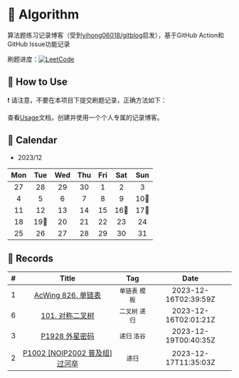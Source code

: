 # 📝 Algorithm
算法题练习记录博客（受到[yihong06018/gitblog](https://github.com/yihong0618/gitblog)启发），基于GitHub Action和GitHub Issue功能记录

刷题进度：[![LeetCode](https://img.shields.io/github/issues/doragd/algorithm?style=flat&label=%F0%9F%8C%B8%20LeetCode%20Record&labelColor=%20%236DB9EF&color=%23FF90BC&link=https%3A%2F%2Fgithub.com%2Fdoragd%2Falgorithm
)](https://github.com/doragd/algorithm)

## 🎄 How to Use

❗ 请注意，不要在本项目下提交刷题记录，正确方法如下：

查看[Usage](Usage.md)文档，创建并使用一个个人专属的记录博客。


## 🎯 Calendar






* 2023/12

|Mon|Tue|Wed|Thu|Fri|Sat|Sun|
|:-:|:-:|:-:|:-:|:-:|:-:|:-:|
|27|28|29|30|1|2|3|
|4|5|6|7|8|9|10🌟|
|11|12|13|14|15|16🌟|17🌟|
|18|19🌟|20|21|22|23|24|
|25|26|27|28|29|30|31|


## 🍃 Records

|#|Title|Tag|Date|
|:-:|:-:|:-:|:-:|
|1|[AcWing 826. 单链表](https://github.com/justonehe/Algorithm/issues/1)|`单链表` `模板`|2023-12-16T02:39:59Z|
|6|[101. 对称二叉树](https://github.com/Doragd/Algorithm/issues/6)|`二叉树` `递归`|2023-12-16T02:01:21Z|
|3|[P1928 外星密码](https://github.com/justonehe/Algorithm/issues/3)|`递归` `洛谷`|2023-12-19T00:40:35Z|
|2|[P1002 [NOIP2002 普及组] 过河卒](https://github.com/justonehe/Algorithm/issues/2)|`递归`|2023-12-17T11:35:03Z|
